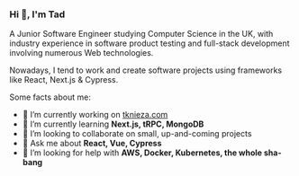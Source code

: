 ### Hi 👋, I'm Tad

A Junior Software Engineer studying Computer Science in the UK, with industry experience in software product testing and full-stack development involving numerous Web technologies.

Nowadays, I tend to work and create software projects using frameworks like React, Next.js & Cypress.

Some facts about me:

- 🔭 I’m currently working on [tknieza.com](https://github.com/tknieza/tknieza-com)
- 🌱 I’m currently learning **Next.js, tRPC, MongoDB**
- 👯 I’m looking to collaborate on small, up-and-coming projects
- 💬 Ask me about **React, Vue, Cypress**
- 🤔 I’m looking for help with **AWS, Docker, Kubernetes, the whole sha-bang**
